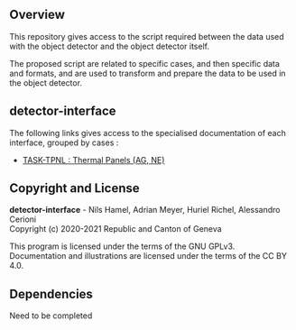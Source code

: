## Overview

This repository gives access to the script required between the data used with the object detector and the object detector itself.

The proposed script are related to specific cases, and then specific data and formats, and are used to transform and prepare the data to be used in the object detector.

## detector-interface

The following links gives access to the specialised documentation of each interface, grouped by cases :

* [TASK-TPNL : Thermal Panels (AG, NE)](interface_task-tpnl)

## Copyright and License

**detector-interface** - Nils Hamel, Adrian Meyer, Huriel Richel, Alessandro Cerioni <br >
Copyright (c) 2020-2021 Republic and Canton of Geneva

This program is licensed under the terms of the GNU GPLv3. Documentation and illustrations are licensed under the terms of the CC BY 4.0.

## Dependencies

Need to be completed
